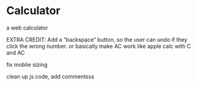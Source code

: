 # Calculator
a web calculator

EXTRA CREDIT: Add a “backspace” button, so the user can undo if they click the wrong number. or basically make AC work like apple calc with C and AC

fix moblie sizing

clean up js code, add commentsss